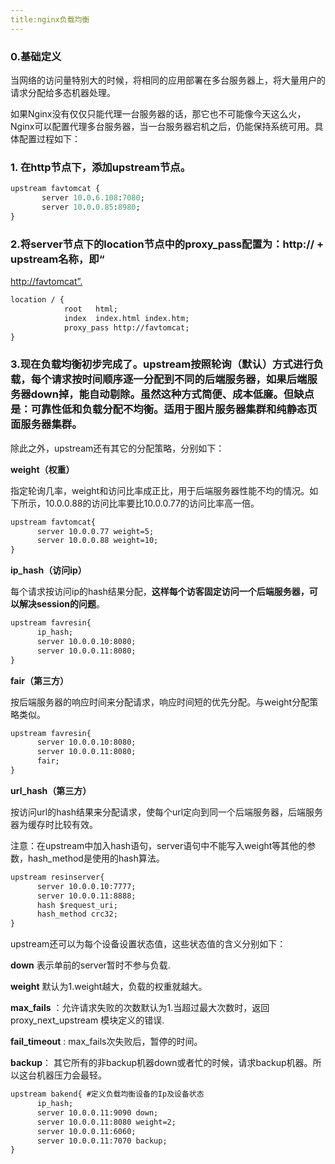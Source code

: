 ```yaml
---
title:nginx负载均衡
---
```


### 0.基础定义

当网络的访问量特别大的时候，将相同的应用部署在多台服务器上，将大量用户的请求分配给多态机器处理。

如果Nginx没有仅仅只能代理一台服务器的话，那它也不可能像今天这么火，Nginx可以配置代理多台服务器，当一台服务器宕机之后，仍能保持系统可用。具体配置过程如下：

### 1. 在http节点下，添加upstream节点。

```ps
upstream favtomcat {
       server 10.0.6.108:7080;
       server 10.0.0.85:8980;
}
```

### 2.将server节点下的location节点中的proxy_pass配置为：http:// + upstream名称，即“

[http://favtomcat”.](https://blog.51cto.com/favccxx/1622091)

```xml
location / {
            root   html;
            index  index.html index.htm;
            proxy_pass http://favtomcat;
}
```

### 3.现在负载均衡初步完成了。upstream按照轮询（默认）方式进行负载，每个请求按时间顺序逐一分配到不同的后端服务器，如果后端服务器down掉，能自动剔除。虽然这种方式简便、成本低廉。但缺点是：可靠性低和负载分配不均衡。适用于图片服务器集群和纯静态页面服务器集群。

  除此之外，upstream还有其它的分配策略，分别如下：

  **weight（权重）**

  指定轮询几率，weight和访问比率成正比，用于后端服务器性能不均的情况。如下所示，10.0.0.88的访问比率要比10.0.0.77的访问比率高一倍。

```xml
upstream favtomcat{
      server 10.0.0.77 weight=5;
      server 10.0.0.88 weight=10;
}
```

  **ip_hash（访问ip）**

  每个请求按访问ip的hash结果分配，**这样每个访客固定访问一个后端服务器，可以解决session的问题**。

```xml
upstream favresin{
      ip_hash;
      server 10.0.0.10:8080;
      server 10.0.0.11:8080;
}
```

  **fair（第三方）**

 按后端服务器的响应时间来分配请求，响应时间短的优先分配。与weight分配策略类似。

```xml
upstream favresin{     
      server 10.0.0.10:8080;
      server 10.0.0.11:8080;
      fair;
}
```

  **url_hash（第三方）**

  按访问url的hash结果来分配请求，使每个url定向到同一个后端服务器，后端服务器为缓存时比较有效。

  注意：在upstream中加入hash语句，server语句中不能写入weight等其他的参数，hash_method是使用的hash算法。

```xml
upstream resinserver{
      server 10.0.0.10:7777;
      server 10.0.0.11:8888;
      hash $request_uri;
      hash_method crc32;
}
```

  upstream还可以为每个设备设置状态值，这些状态值的含义分别如下：

  **down** 表示单前的server暂时不参与负载.

  **weight** 默认为1.weight越大，负载的权重就越大。

  **max_fails** ：允许请求失败的次数默认为1.当超过最大次数时，返回proxy_next_upstream 模块定义的错误.

  **fail_timeout** : max_fails次失败后，暂停的时间。

  **backup**： 其它所有的非backup机器down或者忙的时候，请求backup机器。所以这台机器压力会最轻。

```xml
upstream bakend{ #定义负载均衡设备的Ip及设备状态
      ip_hash;
      server 10.0.0.11:9090 down;
      server 10.0.0.11:8080 weight=2;
      server 10.0.0.11:6060;
      server 10.0.0.11:7070 backup;
}
```

  